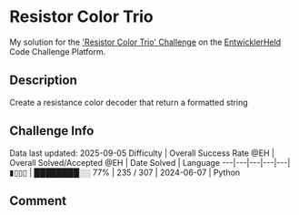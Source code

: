 # Resistor Color Trio

My solution for the ['Resistor Color Trio' Challenge](https://platform.entwicklerheld.de/challenge/resistor-color-trio?technology=Python) on the [EntwicklerHeld](https://platform.entwicklerheld.de/) Code Challenge Platform.

## Description
Create a resistance color decoder that return a formatted string

## Challenge Info
Data last updated: 2025-09-05
Difficulty | Overall Success Rate @EH | Overall Solved/Accepted @EH | Date Solved | Language
---|---|---|---|---|
▮▯▯▯ | ████████░░ 77% | 235 / 307 | 2024-06-07 | Python

## Comment
